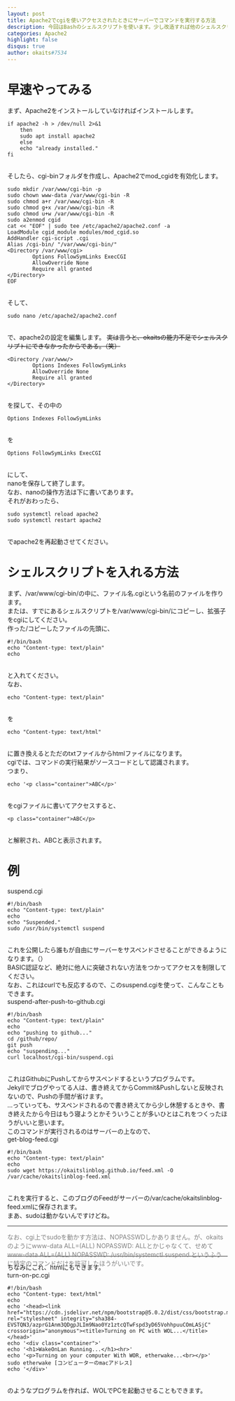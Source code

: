 ```yaml
---
layout: post
title: Apache2でcgiを使いアクセスされたときにサーバーでコマンドを実行する方法
description: 今回はBashのシェルスクリプトを使います。少し改造すれば他のシェルスクリプトも使えます。
categories: Apache2
highlight: false
disqus: true
author: okaits#7534
---
```

 <!-- EthereumAds -->
   <div id="EthereumAds-okaitslinblog"></div>
   <script src="https://ethereumads.com/adviewer.js">
   </script>
   <script>
       EthereumAds.initAdSlot({
           acceptedCurrencies: ["ALL"], // option ALL for all whitelisted tokens, ETH for Ethereum, DAI for DAI Stablecoin
           //validatorEndpoint:"", // optional custom validator
           mediaType: "image_320x50",
           fallback: "default", // default, none, custom url
           slot: "okaitslinblog",
           address: "0xd404f198c4f580727eb11cd69b581d5f10c7efd9",
           platform: "",
           affiliate: "",
           keywords:"", //comma separatedy
           adult: false,
           version: "1.00"
       });
       /*
        for responsive ads add and adjust this according to your needs:
        responsive: [
            { mediaType: "image_728x90", minWidth: 728 },
            { mediaType: "image_300x600" }
        ],
       */
   </script>
   <!-- /EthereumAds --> 
<h1>早速やってみる</h1>
まず、Apache2をインストールしていなければインストールします。<br>
<pre class="prettyprint"><code class="prettyprint">if apache2 -h > /dev/null 2>&1
    then
    sudo apt install apache2
    else
    echo "already installed."
fi
</code></pre><br>
そしたら、cgi-binフォルダを作成し、Apache2でmod_cgidを有効化します。<br>
<pre class="prettyprint"><code class="prettyprint">sudo mkdir /var/www/cgi-bin -p
sudo chown www-data /var/www/cgi-bin -R
sudo chmod a+r /var/www/cgi-bin -R
sudo chmod g+x /var/www/cgi-bin -R
sudo chmod u+w /var/www/cgi-bin -R
sudo a2enmod cgid
cat << "EOF" | sudo tee /etc/apache2/apache2.conf -a
LoadModule cgid_module modules/mod_cgid.so
AddHandler cgi-script .cgi
Alias /cgi-bin/ "/var/www/cgi-bin/"
&lt;Directory /var/www/cgi&gt;
        Options FollowSymLinks ExecCGI
        AllowOverride None
        Require all granted
&lt;/Directory&gt;
EOF
</code></pre><br>
そして、<br>
<pre class="prettyprint"><code class="prettyprint">sudo nano /etc/apache2/apache2.conf</code></pre><br>
で、apache2の設定を編集します。
<strike>実は言うと、okaitsの能力不足でシェルスクリプトにできなかったからである。（笑）</strike><br>
<pre class="prettyprint"><code class="prettyprint">&lt;Directory /var/www/&gt;
        Options Indexes FollowSymLinks
        AllowOverride None
        Require all granted
&lt;/Directory&gt;
</code></pre><br>
を探して、その中の<br>
<pre class="prettyprint"><code class="prettyprint">Options Indexes FollowSymLinks</code></pre><br>
を
<pre class="prettyprint"><code class="prettyprint">Options FollowSymLinks ExecCGI</code></pre><br>
にして、<br>
nanoを保存して終了します。<br>
なお、nanoの操作方法は下に書いてあります。<br>
それがおわったら、<br>
<pre class="prettyprint"><code class="prettyprint">sudo systemctl reload apache2
sudo systemctl restart apache2
</code></pre><br>
でapache2を再起動させてください。<br>
<h1>シェルスクリプトを入れる方法</h1>
まず、/var/www/cgi-bin/の中に、ファイル名.cgiという名前のファイルを作ります。<br>
または、すでにあるシェルスクリプトを/var/www/cgi-bin/にコピーし、拡張子をcgiにしてください。<br>
作った/コピーしたファイルの先頭に、<br>
<pre class="prettyprint"><code class="prettyprint">#!/bin/bash
echo "Content-type: text/plain"
echo
</code></pre><br>
と入れてください。<br>
なお、<br>
<pre class="prettyprint"><code class="prettyprint">echo "Content-type: text/plain"</code></pre><br>
を
<pre class="prettyprint"><code class="prettyprint">echo "Content-type: text/html"</code></pre><br>
に置き換えるとただのtxtファイルからhtmlファイルになります。<br>
cgiでは、コマンドの実行結果がソースコードとして認識されます。<br>
つまり、<br>
<pre class="prettyprint"><code class="prettyprint">echo '&lt;p class="container"&gt;ABC&lt;/p&gt;'</code></pre><br>
をcgiファイルに書いてアクセスすると、<br>
<pre class="prettyprint"><code class="prettyprint">&lt;p class="container"&gt;ABC&lt;/p&gt;</code></pre><br>
と解釈され、ABCと表示されます。<br>
<h1>例</h1>
<label>suspend.cgi</label>
<pre class="prettyprint"><code class="prettyprint">#!/bin/bash
echo "Content-type: text/plain"
echo
echo "Suspended."
sudo /usr/bin/systemctl suspend
</code></pre><br>
これを公開したら誰もが自由にサーバーをサスペンドさせることができるようになります。（）<br>
BASIC認証など、絶対に他人に突破されない方法をつかってアクセスを制限してください。<br>
なお、これはcurlでも反応するので、このsuspend.cgiを使って、こんなこともできます。<br>
<label>suspend-after-push-to-github.cgi</label>
<pre class="prettyprint"><code class="prettyprint">#!/bin/bash
echo "Content-type: text/plain"
echo
echo "pushing to github..."
cd /github/repo/
git push
echo "suspending..."
curl localhost/cgi-bin/suspend.cgi
</code></pre><br>
これはGithubにPushしてからサスペンドするというプログラムです。<br>
Jekyllでブログやってる人は、書き終えてからCommit&Pushしないと反映されないので、Pushの手間が省けます。<br>
...っていっても、サスペンドされるので書き終えてから少し休憩するときや、書き終えたから今日はもう寝ようとかそういうことが多いひとはこれをつくったほうがいいと思います。<br>
このコマンドが実行されるのはサーバーの上なので、<br>
<label>get-blog-feed.cgi</label>
<pre class="prettyprint"><code class="prettyprint">#!/bin/bash
echo "Content-type: text/plain"
echo
sudo wget https://okaitslinblog.github.io/feed.xml -O /var/cache/okaitslinblog-feed.xml
</code></pre><br>
これを実行すると、このブログのFeedがサーバーの/var/cache/okaitslinblog-feed.xmlに保存されます。<br>
まあ、sudoは動かないんですけどね。<br>
<hr>
<p style="color: gray; height: 0.25cm;">なお、cgi上でsudoを動かす方法は、NOPASSWDしかありません。が、okaitsのようにwww-data ALL=(ALL) NOPASSWD: ALLとかじゃなくて、せめてwww-data ALL=(ALL) NOPASSWD: /usr/bin/systemctl suspend というふうに特定のコマンドだけを許可したほうがいいです。</p><br>
<hr>
ちなみにこれ、htmlにもできます。<br>
<label>turn-on-pc.cgi</label>
<pre class="prettyprint"><code class="prettyprint">#!/bin/bash
echo "Content-type: text/html"
echo
echo '&lt;head&gt;&lt;link href="https://cdn.jsdelivr.net/npm/bootstrap@5.0.2/dist/css/bootstrap.min.css" rel="stylesheet" integrity="sha384-EVSTQN3/azprG1Anm3QDgpJLIm9Nao0Yz1ztcQTwFspd3yD65VohhpuuCOmLASjC" crossorigin="anonymous"&gt;&lt;title&gt;Turning on PC with WOL...&lt;/title&gt;&lt;/head&gt;'
echo '&lt;div class="container"&gt;'
echo '&lt;h1&gt;WakeOnLan Running...&lt;/h1&gt;&lt;hr&gt;'
echo '&lt;p&gt;Turning on your computer With WOR, etherwake...&lt;br&gt;&lt;/p&gt;'
sudo etherwake [コンピューターのmacアドレス]
echo '&lt;/div&gt;'
</code></pre><br>
のようなプログラムを作れば、WOLでPCを起動させることもできます。<br>

